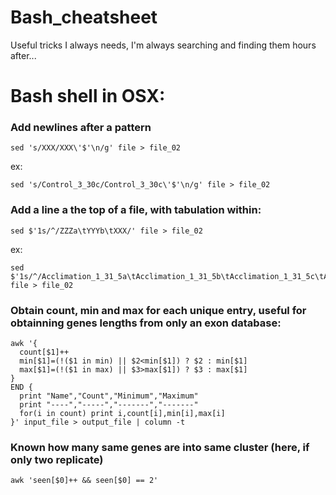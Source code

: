 # Bash_cheatsheet
Useful tricks I always needs, I'm always searching and finding them hours after...


# Bash shell in OSX:

### Add newlines after a pattern

    sed 's/XXX/XXX\'$'\n/g' file > file_02
ex:

    sed 's/Control_3_30c/Control_3_30c\'$'\n/g' file > file_02

### Add a line a the top of a file, with tabulation within:

    sed $'1s/^/ZZZa\tYYYb\tXXX/' file > file_02
ex:

    sed $'1s/^/Acclimation_1_31_5a\tAcclimation_1_31_5b\tAcclimation_1_31_5c\tAcclimation_3_30a\tAcclimation_3_30b\tAcclimation_3_30c\tControl_1_30a\tControl_1_30b\tControl_1_30c\tControl_3_30a\tControl_3_30b\tControl_3_30c/' file > file_02


### Obtain count, min and max for each unique entry, useful for obtainning genes lengths from only an exon database:

    awk '{
      count[$1]++
      min[$1]=(!($1 in min) || $2<min[$1]) ? $2 : min[$1]
      max[$1]=(!($1 in max) || $3>max[$1]) ? $3 : max[$1]
    }
    END {
      print "Name","Count","Minimum","Maximum"
      print "----","-----","-------","-------"
      for(i in count) print i,count[i],min[i],max[i]
    }' input_file > output_file | column -t


### Known how many same genes are into same cluster (here, if only two replicate)

    awk 'seen[$0]++ && seen[$0] == 2' 
